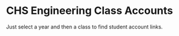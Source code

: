 # CHS Engineering Class Accounts

Just select a year and then a class to find student account links.
